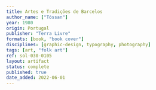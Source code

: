 ```yaml
---
title: Artes e Tradições de Barcelos
author_name: ["Tóssan"]
year: 1980
origin: Portugal
publisher: "Terra Livre"
formats: [book, "book cover"]
disciplines: [graphic-design, typography, photography]
tags: [art, "folk art"]
ref: sol-030-0105
layout: artifact
status: complete
published: true
date_added: 2022-06-01
---
```

